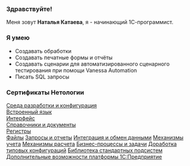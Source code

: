 ### Здравствуйте!

Меня зовут **Наталья Катаева**, я - начинающий 1С-программист.

### Я умею
* Создавать обработки
* Создавать печатные формы и отчёты
* Создавать сценарии для автоматизированного сценарного тестирования при помощи Vanessa Automation
* Писать SQL запросы

### Сертификаты Нетологии
[Среда разработки и конфигурация](https://netology.ru/backend/api/user/programs/37480/pdf_certificate)  
[Встроенный язык](https://netology.ru/backend/api/user/programs/37484/pdf_certificate)  
[Интерфейс](https://netology.ru/backend/api/user/programs/40101/pdf_certificate)  
[Справочники и документы](https://netology.ru/backend/api/user/programs/41790/pdf_certificate)  
[Регистры](https://netology.ru/backend/api/user/programs/41794/pdf_certificate)  
[Файлы](https://netology.ru/backend/api/user/programs/41797/pdf_certificate) 
[Запросы и отчеты](https://netology.ru/backend/api/user/programs/44802/pdf_certificate) 
[Интеграция и обмен данными](https://netology.ru/backend/api/user/programs/44806/pdf_certificate) 
[Механизмы учета](https://netology.ru/backend/api/user/programs/44810/pdf_certificate) 
[Механизмы расчета](https://netology.ru/backend/api/user/programs/47758/pdf_certificate) 
[Бизнес-процессы и задачи](https://netology.ru/backend/api/user/programs/47762/pdf_certificate) 
[Доработка типовых конфигураций](https://netology.ru/backend/api/user/programs/47778/pdf_certificate) 
[Библиотека стандартных подсистем](https://netology.ru/backend/api/user/programs/47782/pdf_certificate) 
[Дополнительные возможности платформы 1С:Предприятие](https://netology.ru/backend/api/user/programs/47786/pdf_certificate) 
